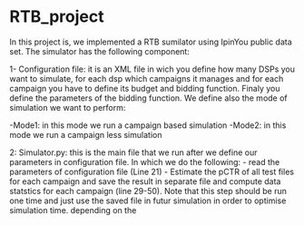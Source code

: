 # RTB_project
In this project is, we implemented a RTB sumilator using IpinYou public data set. The simulator has the following component:


1- Configuration file: it is an XML file in wich you define how many DSPs you want to simulate, for each dsp which campaigns it manages and for each campaign you have to define its budget and bidding function. Finaly you define the parameters of the bidding function. 
We define also the mode of simulation we want to perform:

  -Mode1: in this mode we run a campaign based simulation 
  -Mode2: in this mode we run a campaign less simulation
  
2: Simulator.py: this is the main file that we run after we define our parameters in configuration file. In which we do the following: 
    - read the parameters of configuration file (Line 21)
    - Estimate the pCTR of all test files for each campaign and save the result in separate file and compute data statstics for each campaign (line 29-50). Note that this step should be run one time and just use the saved file in futur simulation in order to optimise simulation time. 
    depending on the 

